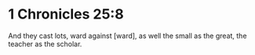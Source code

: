 # 1 Chronicles 25:8

And they cast lots, ward against [ward], as well the small as the great, the teacher as the scholar.